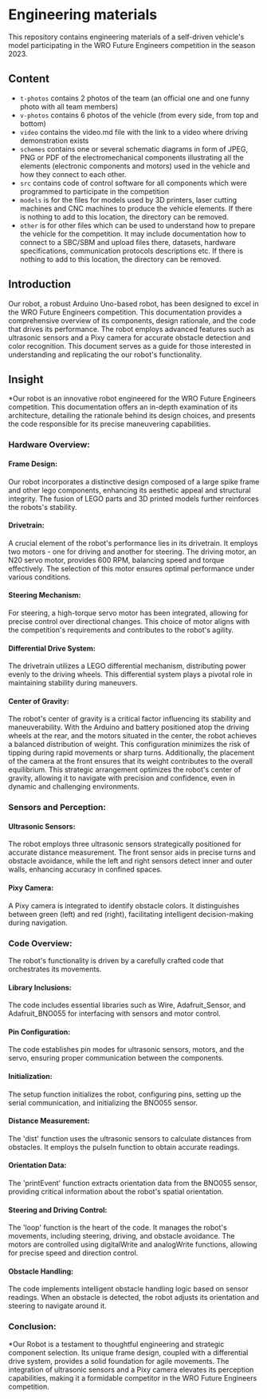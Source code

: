Engineering materials
====

This repository contains engineering materials of a self-driven vehicle's model participating in the WRO Future Engineers competition in the season 2023.

## Content

* `t-photos` contains 2 photos of the team (an official one and one funny photo with all team members)
* `v-photos` contains 6 photos of the vehicle (from every side, from top and bottom)
* `video` contains the video.md file with the link to a video where driving demonstration exists
* `schemes` contains one or several schematic diagrams in form of JPEG, PNG or PDF of the electromechanical components illustrating all the elements (electronic components and motors) used in the vehicle and how they connect to each other.
* `src` contains code of control software for all components which were programmed to participate in the competition
* `models` is for the files for models used by 3D printers, laser cutting machines and CNC machines to produce the vehicle elements. If there is nothing to add to this location, the directory can be removed.
* `other` is for other files which can be used to understand how to prepare the vehicle for the competition. It may include documentation how to connect to a SBC/SBM and upload files there, datasets, hardware specifications, communication protocols descriptions etc. If there is nothing to add to this location, the directory can be removed.

## Introduction

Our robot, a robust Arduino Uno-based robot, has been designed to excel in the WRO Future Engineers competition. This documentation provides a comprehensive overview of its components, design rationale, and the code that drives its performance. The robot employs advanced features such as ultrasonic sensors and a Pixy camera for accurate obstacle detection and color recognition. This document serves as a guide for those interested in understanding and replicating the our robot's functionality.

## Insight

*Our robot is an innovative robot engineered for the WRO Future Engineers competition. This documentation offers an in-depth examination of its architecture, detailing the rationale behind its design choices, and presents the code responsible for its precise maneuvering capabilities.



### Hardware Overview:

#### Frame Design:
Our robot incorporates a distinctive design composed of a large spike frame and other lego components, enhancing its aesthetic appeal and structural integrity. The fusion of LEGO parts and 3D printed models further reinforces the robots's stability.

#### Drivetrain:
A crucial element of the robot's performance lies in its drivetrain. It employs two motors - one for driving and another for steering. The driving motor, an N20 servo motor, provides 600 RPM, balancing speed and torque effectively. The selection of this motor ensures optimal performance under various conditions.

#### Steering Mechanism:
For steering, a high-torque servo motor has been integrated, allowing for precise control over directional changes. This choice of motor aligns with the competition's requirements and contributes to the robot's agility.

#### Differential Drive System:
The drivetrain utilizes a LEGO differential mechanism, distributing power evenly to the driving wheels. This differential system plays a pivotal role in maintaining stability during maneuvers.

#### Center of Gravity:
The robot's center of gravity is a critical factor influencing its stability and maneuverability. With the Arduino and battery positioned atop the driving wheels at the rear, and the motors situated in the center, the robot achieves a balanced distribution of weight. This configuration minimizes the risk of tipping during rapid movements or sharp turns. Additionally, the placement of the camera at the front ensures that its weight contributes to the overall equilibrium. This strategic arrangement optimizes the robot's center of gravity, allowing it to navigate with precision and confidence, even in dynamic and challenging environments.



### Sensors and Perception:

#### Ultrasonic Sensors:
The robot employs three ultrasonic sensors strategically positioned for accurate distance measurement. The front sensor aids in precise turns and obstacle avoidance, while the left and right sensors detect inner and outer walls, enhancing accuracy in confined spaces.

#### Pixy Camera:
A Pixy camera is integrated to identify obstacle colors. It distinguishes between green (left) and red (right), facilitating intelligent decision-making during navigation.



### Code Overview:
The robot's functionality is driven by a carefully crafted code that orchestrates its movements.

#### Library Inclusions:
The code includes essential libraries such as Wire, Adafruit_Sensor, and Adafruit_BNO055 for interfacing with sensors and motor control.

#### Pin Configuration:
The code establishes pin modes for ultrasonic sensors, motors, and the servo, ensuring proper communication between the components.

#### Initialization:
The setup function initializes the robot, configuring pins, setting up the serial communication, and initializing the BNO055 sensor.

#### Distance Measurement:
The 'dist' function uses the ultrasonic sensors to calculate distances from obstacles. It employs the pulseIn function to obtain accurate readings.

#### Orientation Data:
The 'printEvent' function extracts orientation data from the BNO055 sensor, providing critical information about the robot's spatial orientation.

#### Steering and Driving Control:
The 'loop' function is the heart of the code. It manages the robot's movements, including steering, driving, and obstacle avoidance. The motors are controlled using digitalWrite and analogWrite functions, allowing for precise speed and direction control.

#### Obstacle Handling:
The code implements intelligent obstacle handling logic based on sensor readings. When an obstacle is detected, the robot adjusts its orientation and steering to navigate around it.



### Conclusion:
*Our Robot is a testament to thoughtful engineering and strategic component selection. Its unique frame design, coupled with a differential drive system, provides a solid foundation for agile movements. The integration of ultrasonic sensors and a Pixy camera elevates its perception capabilities, making it a formidable competitor in the WRO Future Engineers competition.
